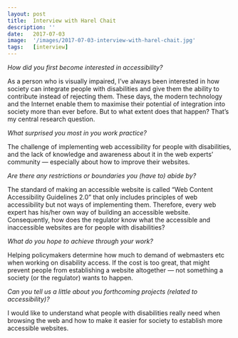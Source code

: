```yaml
---
layout: post
title:  Interview with Harel Chait
description: ''
date:   2017-07-03
image:  '/images/2017-07-03-interview-with-harel-chait.jpg'
tags:   [interview]
---
```


*How did you first become interested in accessibility?*

As a person who is visually impaired, I’ve always been interested in how society can integrate people with disabilities and give them the ability to contribute instead of rejecting them. These days, the modern technology and the Internet enable them to maximise their potential of integration into society more than ever before. But to what extent does that happen? That’s my central research question.

*What surprised you most in you work practice?*

The challenge of implementing web accessibility for people with disabilities, and the lack of knowledge and awareness about it in the web experts’ community — especially about how to improve their websites.

*Are there any restrictions or boundaries you (have to) abide by?*

The standard of making an accessible website is called “Web Content Accessibility Guidelines 2.0” that only includes principles of web accessibility but not ways of implementing them. Therefore, every web expert has his/her own way of building an accessible website. Consequently, how does the regulator know what the accessible and inaccessible websites are for people with disabilities?

*What do you hope to achieve through your work?*

Helping policymakers determine how much to demand of webmasters etc when working on disability access. If the cost is too great, that might prevent people from establishing a website altogether — not something a society (or the regulator) wants to happen.

*Can you tell us a little about you forthcoming projects (related to accessibility)?*

I would like to understand what people with disabilities really need when browsing the web and how to make it easier for society to establish more accessible websites.